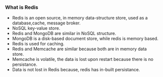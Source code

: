 
### What is Redis

* Redis is an open source, in memory data-structure store, used as a database,cache, message broker.
* NoSQL key-value store.
* Redis and MongoDB are similar in NoSQL structure.
* MongoDB is a disk-based document store, while redis is memory based.
* Redis is used for caching.
* Redis and Memcache are similar because both are in memory data store.
* Memcache is volatile, the data is lost upon restart because there is no persistance.
* Data is not lost in Redis because, redis has in-built persistance.